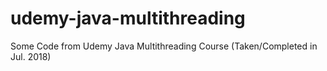 # udemy-java-multithreading
Some Code from Udemy Java Multithreading Course
(Taken/Completed in Jul. 2018)
